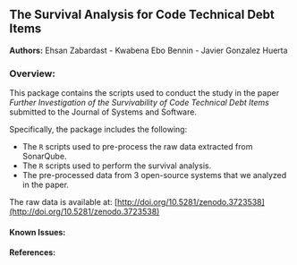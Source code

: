 ## The Survival Analysis for Code Technical Debt Items

**Authors:** Ehsan Zabardast - Kwabena Ebo Bennin - Javier Gonzalez Huerta

### Overview:

This package contains the scripts used to conduct the study in the paper <em>Further Investigation of the Survivability of Code Technical Debt Items</em> submitted to the Journal of Systems and Software.

Specifically, the package includes the following:

* The <code>R</code> scripts used to pre-process the raw data extracted from SonarQube.
* The <code>R</code> scripts used to perform the survival analysis.
* The pre-processed data from 3 open-source systems that we analyzed in the paper.

The raw data is available at: [http://doi.org/10.5281/zenodo.3723538](http://doi.org/10.5281/zenodo.3723538)

#### Known Issues:

#### References: